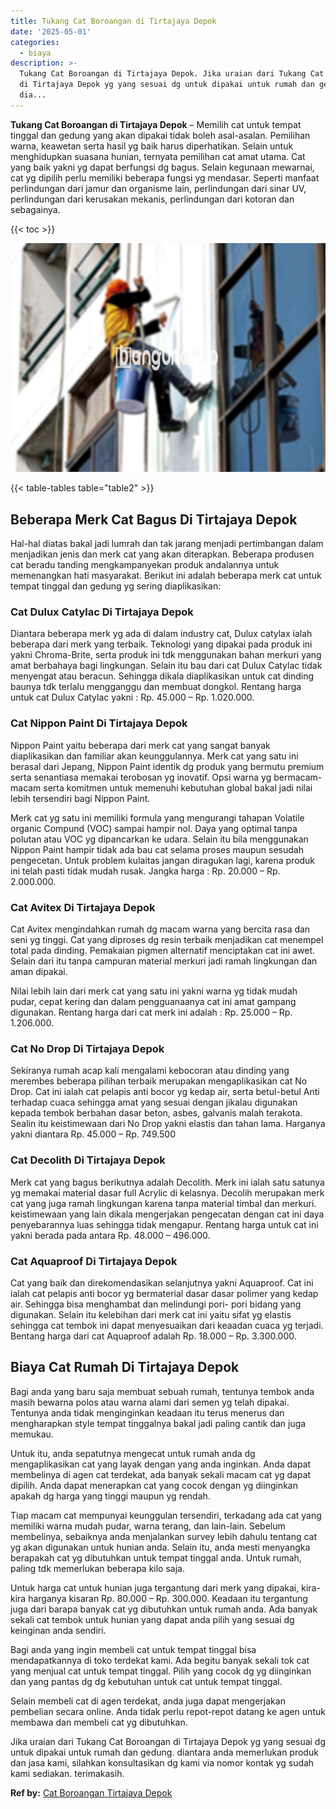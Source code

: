 ```yaml
---
title: Tukang Cat Boroangan di Tirtajaya Depok
date: '2025-05-01'
categories:
  - biaya
description: >-
  Tukang Cat Boroangan di Tirtajaya Depok. Jika uraian dari Tukang Cat Boroangan
  di Tirtajaya Depok yg yang sesuai dg untuk dipakai untuk rumah dan gedung.
  dia...
---
```


**Tukang Cat Boroangan di Tirtajaya Depok** – Memilih cat untuk tempat tinggal dan gedung yang akan dipakai tidak boleh asal-asalan. Pemilihan warna, keawetan serta hasil yg baik harus diperhatikan. Selain untuk menghidupkan suasana hunian, ternyata pemilihan cat amat utama. Cat yang baik yakni yg dapat berfungsi dg bagus. Selain kegunaan mewarnai, cat yg dipilih perlu memiliki beberapa fungsi yg mendasar. Seperti manfaat perlindungan dari jamur dan organisme lain, perlindungan dari sinar UV, perlindungan dari kerusakan mekanis, perlindungan dari kotoran dan sebagainya.

{{< toc >}}

![Tukang Cat Boroangan di Tirtajaya Depok](/images/jasa-cat-murah09.png)

{{< table-tables table="table2" >}}

## Beberapa Merk Cat Bagus Di Tirtajaya Depok

Hal-hal diatas bakal jadi lumrah dan tak jarang menjadi pertimbangan dalam menjadikan jenis dan merk cat yang akan diterapkan. Beberapa produsen cat beradu tanding mengkampanyekan produk andalannya untuk memenangkan hati masyarakat. Berikut ini adalah beberapa merk cat untuk tempat tinggal dan gedung yg sering diaplikasikan:

### Cat Dulux Catylac Di Tirtajaya Depok

Diantara beberapa merk yg ada di dalam industry cat, Dulux catylax ialah beberapa dari merk yang terbaik. Teknologi yang dipakai pada produk ini yakni Chroma-Brite, serta produk ini tdk menggunakan bahan merkuri yang amat berbahaya bagi lingkungan. Selain itu bau dari cat Dulux Catylac tidak menyengat atau beracun. Sehingga dikala diaplikasikan untuk cat dinding baunya tdk terlalu mengganggu dan membuat dongkol. Rentang harga untuk cat Dulux Catylac yakni : Rp. 45.000 – Rp. 1.020.000.

### Cat Nippon Paint Di Tirtajaya Depok

Nippon Paint yaitu beberapa dari merk cat yang sangat banyak diaplikasikan dan familiar akan keunggulannya. Merk cat yang satu ini berasal dari Jepang, Nippon Paint identik dg produk yang bermutu premium serta senantiasa memakai terobosan yg inovatif. Opsi warna yg bermacam-macam serta komitmen untuk memenuhi kebutuhan global bakal jadi nilai lebih tersendiri bagi Nippon Paint.

Merk cat yg satu ini memiliki formula yang mengurangi tahapan Volatile organic Compund (VOC) sampai hampir nol. Daya yang optimal tanpa polutan atau VOC yg dipancarkan ke udara. Selain itu bila menggunakan Nippon Paint hampir tidak ada bau cat selama proses maupun sesudah pengecetan. Untuk problem kulaitas jangan diragukan lagi, karena produk ini telah pasti tidak mudah rusak. Jangka harga : Rp. 20.000 – Rp. 2.000.000.

### Cat Avitex Di Tirtajaya Depok

Cat Avitex mengindahkan rumah dg macam warna yang bercita rasa dan seni yg tinggi. Cat yang diproses dg resin terbaik menjadikan cat menempel total pada dinding. Pemakaian pigmen alternatif menciptakan cat ini awet. Selain dari itu tanpa campuran material merkuri jadi ramah lingkungan dan aman dipakai.

Nilai lebih lain dari merk cat yang satu ini yakni warna yg tidak mudah pudar, cepat kering dan dalam pengguanaanya cat ini amat gampang digunakan. Rentang harga dari cat merk ini adalah : Rp. 25.000 – Rp. 1.206.000.

### Cat No Drop Di Tirtajaya Depok

Sekiranya rumah acap kali mengalami kebocoran atau dinding yang merembes beberapa pilihan terbaik merupakan mengaplikasikan cat No Drop. Cat ini ialah cat pelapis anti bocor yg kedap air, serta betul-betul Anti terhadap cuaca sehingga amat yang sesuai dengan jikalau digunakan kepada tembok berbahan dasar beton, asbes, galvanis malah terakota. Sealin itu keistimewaan dari No Drop yakni elastis dan tahan lama. Harganya yakni diantara Rp. 45.000 – Rp. 749.500

### Cat Decolith Di Tirtajaya Depok

Merk cat yang bagus berikutnya adalah Decolith. Merk ini ialah satu satunya yg memakai material dasar full Acrylic di kelasnya. Decolih merupakan merk cat yang juga ramah lingkungan karena tanpa material timbal dan merkuri. keistimewaan yang lain dikala mengerjakan pengecatan dengan cat ini daya penyebarannya luas sehingga tidak mengapur. Rentang harga untuk cat ini yakni berada pada antara Rp. 48.000 – 496.000.

### Cat Aquaproof Di Tirtajaya Depok

Cat yang baik dan direkomendasikan selanjutnya yakni Aquaproof. Cat ini ialah cat pelapis anti bocor yg bermaterial dasar dasar polimer yang kedap air. Sehingga bisa menghambat dan melindungi pori- pori bidang yang digunakan. Selain itu kelebihan dari merk cat ini yaitu sifat yg elastis sehingga cat tembok ini dapat menyesuaikan dari keaadan cuaca yg terjadi. Bentang harga dari cat Aquaproof adalah Rp. 18.000 – Rp. 3.300.000.

## Biaya Cat Rumah Di Tirtajaya Depok

Bagi anda yang baru saja membuat sebuah rumah, tentunya tembok anda masih bewarna polos atau warna alami dari semen yg telah dipakai. Tentunya anda tidak menginginkan keadaan itu terus menerus dan mengharapkan style tempat tinggalnya bakal jadi paling cantik dan juga memukau.

Untuk itu, anda sepatutnya mengecat untuk rumah anda dg mengaplikasikan cat yang layak dengan yang anda inginkan. Anda dapat membelinya di agen cat terdekat, ada banyak sekali macam cat yg dapat dipilih. Anda dapat menerapkan cat yang cocok dengan yg diinginkan apakah dg harga yang tinggi maupun yg rendah.

Tiap macam cat mempunyai keunggulan tersendiri, terkadang ada cat yang memiliki warna mudah pudar, warna terang, dan lain-lain. Sebelum membelinya, sebaiknya anda menjalankan survey lebih dahulu tentang cat yg akan digunakan untuk hunian anda. Selain itu, anda mesti menyangka berapakah cat yg dibutuhkan untuk tempat tinggal anda. Untuk rumah, paling tdk memerlukan beberapa kilo saja.

Untuk harga cat untuk hunian juga tergantung dari merk yang dipakai, kira-kira harganya kisaran Rp. 80.000 – Rp. 300.000. Keadaan itu tergantung juga dari barapa banyak cat yg dibutuhkan untuk rumah anda. Ada banyak sekali cat tembok untuk hunian yang dapat anda pilih yang sesuai dg keinginan anda sendiri.

Bagi anda yang ingin membeli cat untuk tempat tinggal bisa mendapatkannya di toko terdekat kami. Ada begitu banyak sekali tok cat yang menjual cat untuk tempat tinggal. Pilih yang cocok dg yg diinginkan dan yang pantas dg dg kebutuhan untuk cat untuk tempat tinggal.

Selain membeli cat di agen terdekat, anda juga dapat mengerjakan pembelian secara online. Anda tidak perlu repot-repot datang ke agen untuk membawa dan membeli cat yg dibutuhkan.

Jika uraian dari Tukang Cat Boroangan di Tirtajaya Depok yg yang sesuai dg untuk dipakai untuk rumah dan gedung. diantara anda memerlukan produk dan jasa kami, silahkan konsultasikan dg kami via nomor kontak yg sudah kami sediakan. terimakasih.

**Ref by:** [Cat Boroangan Tirtajaya Depok](https://id.wikipedia.org/wiki/Cat)
